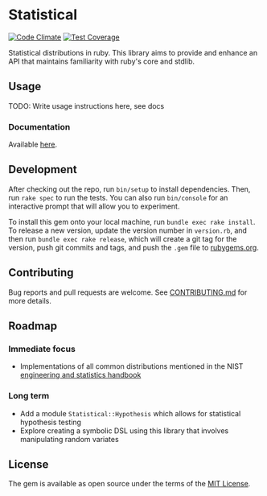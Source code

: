 # Statistical
[![Code Climate](https://codeclimate.com/github/vaibhav-y/statistical/badges/gpa.svg)](https://codeclimate.com/github/vaibhav-y/statistical)
[![Test Coverage](https://codeclimate.com/github/vaibhav-y/statistical/badges/coverage.svg)](https://codeclimate.com/github/vaibhav-y/statistical/coverage)

Statistical distributions in ruby. This library aims to provide and enhance an API that maintains familiarity with ruby's core and stdlib.

## Usage

TODO: Write usage instructions here, see docs

### Documentation
Available [here](http://www.rubydoc.info/github/vaibhav-y/statistical/master).

## Development

After checking out the repo, run `bin/setup` to install dependencies. Then, run `rake spec` to run the tests. You can also run `bin/console` for an interactive prompt that will allow you to experiment.

To install this gem onto your local machine, run `bundle exec rake install`. To release a new version, update the version number in `version.rb`, and then run `bundle exec rake release`, which will create a git tag for the version, push git commits and tags, and push the `.gem` file to [rubygems.org](https://rubygems.org).

## Contributing

Bug reports and pull requests are welcome. See [CONTRIBUTING.md](./CONTRIBUTING.md) for more details.


## Roadmap
### Immediate focus
* Implementations of all common distributions mentioned in the NIST [engineering and statistics handbook](http://www.itl.nist.gov/div898/handbook/eda/section3/eda366.htm)

### Long term
* Add a module `Statistical::Hypothesis` which allows for statistical hypothesis testing
* Explore creating a symbolic DSL using this library that involves manipulating random variates

## License

The gem is available as open source under the terms of the [MIT License](http://opensource.org/licenses/MIT).